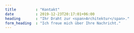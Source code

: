 ```yaml
---
title         : "Kontakt"
date          : 2019-12-23T20:17:01+06:00
heading       : "Ihr Draht zur <span>Architektur</span>."
form_heading  : "Ich freue mich über Ihre Nachricht."
---
```

